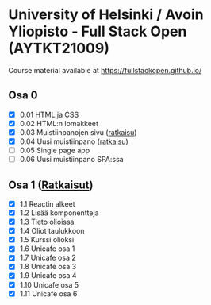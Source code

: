 # University of Helsinki / Avoin Yliopisto - Full Stack Open (AYTKT21009)

Course material available at <https://fullstackopen.github.io/>

## Osa 0

- [x] 0.01 HTML ja CSS
- [x] 0.02 HTML:n lomakkeet
- [x] 0.03 Muistiinpanojen sivu ([ratkaisu](osa0#03-muistiinpanojen-sivu))
- [x] 0.04 Uusi muistiinpano ([ratkaisu](osa0#04-uusi-muistiinpano))
- [ ] 0.05 Single page app
- [ ] 0.06 Uusi muistiinpano SPA:ssa

## Osa 1 ([Ratkaisut](osa1))

- [x] 1.1 Reactin alkeet
- [x] 1.2 Lisää komponentteja
- [x] 1.3 Tieto olioissa
- [x] 1.4 Oliot taulukkoon
- [x] 1.5 Kurssi olioksi
- [x] 1.6 Unicafe osa 1
- [x] 1.7 Unicafe osa 2
- [x] 1.8 Unicafe osa 3
- [x] 1.9 Unicafe osa 4
- [x] 1.10 Unicafe osa 5
- [x] 1.11 Unicafe osa 6
